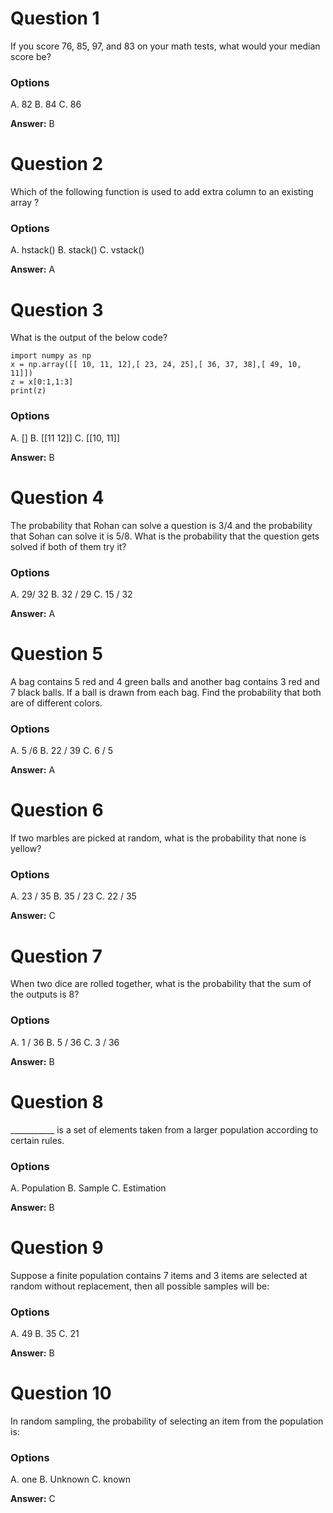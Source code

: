 # Question 1

If you score 76, 85, 97, and 83 on your math tests, what would your median score be? 

### Options

A. 82
B. 84
C. 86

**Answer:** B

# Question 2

Which of the following function is used to add extra column to an existing array ?

### Options

A. hstack()
B. stack()
C. vstack()

**Answer:** A

# Question 3

What is the output of the below code?

````
import numpy as np
x = np.array([[ 10, 11, 12],[ 23, 24, 25],[ 36, 37, 38],[ 49, 10, 11]])
z = x[0:1,1:3]
print(z)

````

### Options

A. []
B. [[11 12]]
C. [[10, 11]]

**Answer:** B

# Question 4

The probability that Rohan can solve a question is 3/4 and the probability that Sohan can solve it is 5/8. What is the probability that the question gets solved if both of them try it?

### Options

A. 29/ 32
B. 32 / 29
C. 15 / 32

**Answer:** A

# Question 5

A bag contains 5 red and 4 green balls and another bag contains 3 red and 7 black balls. If a ball is drawn from each bag. Find the probability that both are of different colors.

### Options

A. 5 /6
B. 22 / 39
C. 6 / 5

**Answer:** A

# Question 6

If two marbles are picked at random, what is the probability that none is yellow?

### Options

A. 23 / 35
B. 35 / 23
C. 22 / 35

**Answer:** C

# Question 7

When two dice are rolled together, what is the probability that the sum of the outputs is 8?

### Options

A. 1 / 36
B. 5 / 36
C. 3 / 36

**Answer:** B

# Question 8

 ___________ is a set of elements taken from a larger population according to certain rules.

### Options

A. Population
B. Sample
C. Estimation 

**Answer:** B

# Question 9

Suppose a finite population contains 7 items and 3 items are selected at random without replacement, then all possible samples will be:

### Options

A. 49
B. 35
C. 21

**Answer:** B

# Question 10

In random sampling, the probability of selecting an item from the population is:

### Options

A. one
B. Unknown
C. known

**Answer:** C

